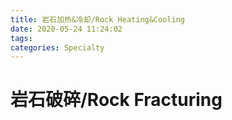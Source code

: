 ```yaml
---
title: 岩石加热&冷却/Rock Heating&Cooling
date: 2020-05-24 11:24:02
tags:
categories: Specialty
---
```



# 岩石破碎/Rock Fracturing







